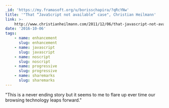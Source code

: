 ```yaml
---
_id: 'https://my.framasoft.org/u/borisschapira/?qRcYNw'
title: '"That “JavaScript not available” case", Christian Heilmann'
link: >-
    http://www.christianheilmann.com/2011/12/06/that-javascript-not-available-case/
date: '2016-10-06'
tags:
    - name: enhancement
      slug: enhancement
    - name: javascript
      slug: javascript
    - name: noscript
      slug: noscript
    - name: progressive
      slug: progressive
    - name: sharemarks
      slug: sharemarks
---
```


<div class="markdown"><p>&quot;This is a never ending story but it seems to me to flare up ever time our browsing technology leaps forward.&quot;
</p></div>
